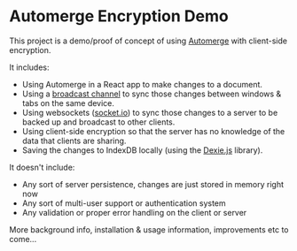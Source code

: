 # Automerge Encryption Demo
This project is a demo/proof of concept of using [Automerge](https://automerge.org) with client-side encryption.

It includes:
- Using Automerge in a React app to make changes to a document.
- Using a [broadcast channel](https://developer.mozilla.org/en-US/docs/Web/API/BroadcastChannel) to sync those changes between windows & tabs on the same device.
- Using websockets ([socket.io](https://socket.io/)) to sync those changes to a server to be backed up and broadcast to other clients.
- Using client-side encryption so that the server has no knowledge of the data that clients are sharing.
- Saving the changes to IndexDB locally (using the [Dexie.js](https://dexie.org/) library).

It doesn't include:
- Any sort of server persistence, changes are just stored in memory right now
- Any sort of multi-user support or authentication system
- Any validation or proper error handling on the client or server 

More background info, installation & usage information, improvements etc to come...
